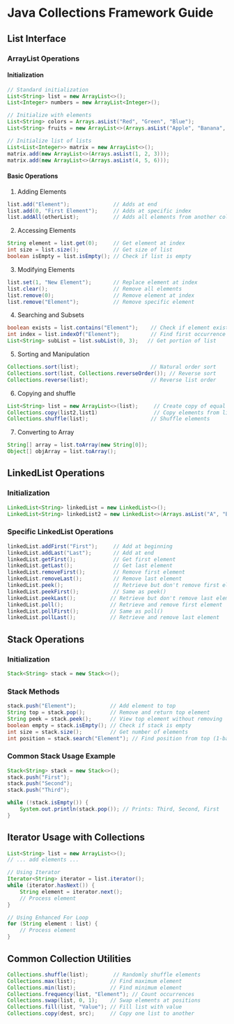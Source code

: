 # Java Collections Framework Guide

## List Interface

### ArrayList Operations

#### Initialization

```java
// Standard initialization
List<String> list = new ArrayList<>();
List<Integer> numbers = new ArrayList<Integer>();

// Initialize with elements
List<String> colors = Arrays.asList("Red", "Green", "Blue");
List<String> fruits = new ArrayList<>(Arrays.asList("Apple", "Banana", "Orange"));

// Initialize list of lists
List<List<Integer>> matrix = new ArrayList<>();
matrix.add(new ArrayList<>(Arrays.asList(1, 2, 3)));
matrix.add(new ArrayList<>(Arrays.asList(4, 5, 6)));
```

#### Basic Operations

1. Adding Elements

```java
list.add("Element");              // Adds at end
list.add(0, "First Element");     // Adds at specific index
list.addAll(otherList);           // Adds all elements from another collection
```

2. Accessing Elements

```java
String element = list.get(0);     // Get element at index
int size = list.size();           // Get size of list
boolean isEmpty = list.isEmpty(); // Check if list is empty
```

3. Modifying Elements

```java
list.set(1, "New Element");       // Replace element at index
list.clear();                     // Remove all elements
list.remove(0);                   // Remove element at index
list.remove("Element");           // Remove specific element
```

4. Searching and Subsets

```java
boolean exists = list.contains("Element");    // Check if element exists
int index = list.indexOf("Element");          // Find first occurrence
List<String> subList = list.subList(0, 3);   // Get portion of list
```

5. Sorting and Manipulation

```java
Collections.sort(list);                       // Natural order sort
Collections.sort(list, Collections.reverseOrder()); // Reverse sort
Collections.reverse(list);                    // Reverse list order
```

6. Copying and shuffle

```java
List<String> list = new ArrayList<>(list);     // Create copy of equal size as list1
Collections.copy(list2,list1)                  // Copy elements from list1 to list2
Collections.shuffle(list);                    // Shuffle elements
```

7. Converting to Array

```java
String[] array = list.toArray(new String[0]);
Object[] objArray = list.toArray();
```

## LinkedList Operations

### Initialization

```java
LinkedList<String> linkedList = new LinkedList<>();
LinkedList<String> linkedList2 = new LinkedList<>(Arrays.asList("A", "B", "C"));
```

### Specific LinkedList Operations

```java
linkedList.addFirst("First");     // Add at beginning
linkedList.addLast("Last");       // Add at end
linkedList.getFirst();            // Get first element
linkedList.getLast();             // Get last element
linkedList.removeFirst();         // Remove first element
linkedList.removeLast();          // Remove last element
linkedList.peek();                // Retrieve but don't remove first element
linkedList.peekFirst();           // Same as peek()
linkedList.peekLast();           // Retrieve but don't remove last element
linkedList.poll();               // Retrieve and remove first element
linkedList.pollFirst();          // Same as poll()
linkedList.pollLast();           // Retrieve and remove last element
```

## Stack Operations

### Initialization

```java
Stack<String> stack = new Stack<>();
```

### Stack Methods

```java
stack.push("Element");           // Add element to top
String top = stack.pop();        // Remove and return top element
String peek = stack.peek();      // View top element without removing
boolean empty = stack.isEmpty(); // Check if stack is empty
int size = stack.size();         // Get number of elements
int position = stack.search("Element"); // Find position from top (1-based)
```

### Common Stack Usage Example

```java
Stack<String> stack = new Stack<>();
stack.push("First");
stack.push("Second");
stack.push("Third");

while (!stack.isEmpty()) {
    System.out.println(stack.pop()); // Prints: Third, Second, First
}
```

## Iterator Usage with Collections

```java
List<String> list = new ArrayList<>();
// ... add elements ...

// Using Iterator
Iterator<String> iterator = list.iterator();
while (iterator.hasNext()) {
    String element = iterator.next();
    // Process element
}

// Using Enhanced For Loop
for (String element : list) {
    // Process element
}
```

## Common Collection Utilities

```java
Collections.shuffle(list);        // Randomly shuffle elements
Collections.max(list);           // Find maximum element
Collections.min(list);           // Find minimum element
Collections.frequency(list, "Element"); // Count occurrences
Collections.swap(list, 0, 1);    // Swap elements at positions
Collections.fill(list, "Value"); // Fill list with value
Collections.copy(dest, src);     // Copy one list to another
```
